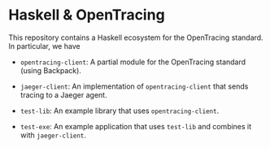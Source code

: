 # Haskell & OpenTracing

This repository contains a Haskell ecosystem for the OpenTracing standard. In
particular, we have

* `opentracing-client`: A partial module for the OpenTracing standard (using
  Backpack).

* `jaeger-client`: An implementation of `opentracing-client` that sends tracing
  to a Jaeger agent.

* `test-lib`: An example library that uses `opentracing-client`.

* `test-exe`: An example application that uses `test-lib` and combines it with
  `jaeger-client`.
